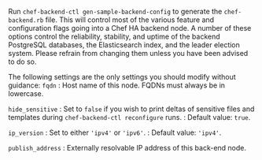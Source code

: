 Run `chef-backend-ctl gen-sample-backend-config` to generate the `chef-backend.rb` file.
This will control most of the various feature and configuration flags going into
a Chef HA backend node. A number of these options control the reliability, stability, and
uptime of the backend PostgreSQL databases, the Elasticsearch index,
and the leader election system. Please refrain from changing them unless
you have been advised to do so.

The following settings are the only settings you should modify without guidance:
`fqdn`
: Host name of this node. FQDNs must always be in lowercase. 

`hide_sensitive`
: Set to `false` if you wish to print deltas of
  sensitive files and templates during `chef-backend-ctl reconfigure` runs.
: Default value: `true`.

`ip_version`
: Set to either `'ipv4'` or `'ipv6'`.
: Default value: `'ipv4'`.

`publish_address`
: Externally resolvable IP address of this back-end node.
